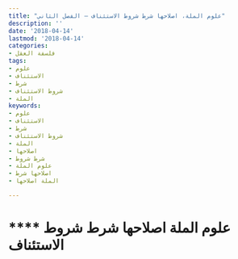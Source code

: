 ```yaml
---
title: "علوم الملة، اصلاحها شرط شروط الاستئناف – الفصل الثاني"
description: ''
date: '2018-04-14'
lastmod: '2018-04-14'
categories:
- فلسفة العقل
tags:
- علوم
- الاستئناف
- شرط
- شروط الاستئناف
- الملة
keywords:
- علوم
- الاستئناف
- شرط
- شروط الاستئناف
- الملة
- اصلاحها
- شرط شروط
- علوم الملة
- اصلاحها شرط
- الملة اصلاحها

---
```

# **** **علوم الملة** اصلاحها شرط شروط الاستئناف

###